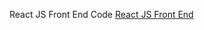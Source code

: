 React JS Front End Code <a href="https://github.com/ajayvishu/react-frontend">React JS Front End</a>
